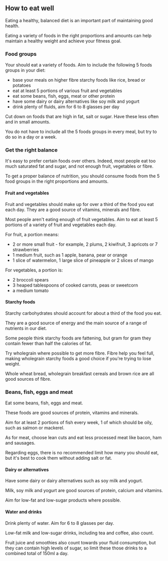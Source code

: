 ## How to eat well

Eating a healthy, balanced diet is an important part of maintaining good health.

Eating a variety of foods in the right proportions and amounts can help maintain a healthy weight and achieve your fitness goal.

### Food groups

Your should eat a variety of foods. Aim to include the following 5 foods groups in your diet:

- base your meals on higher fibre starchy foods like rice, bread or potatoes
- eat at least 5 portions of various fruit and vegetables
- eat some beans, fish, eggs, meat or other protein
- have some dairy or dairy alternatives like soy milk and yogurt
- drink plenty of fluids, aim for 6 to 8 glasses per day

Cut down on foods that are high in fat, salt or sugar. Have these less often and in small amounts.

You do not have to include all the 5 foods groups in every meal, but try to do so in a day or a week.

### Get the right balance

It's easy to prefer certain foods over others. Indeed, most people eat too much saturated fat and sugar, and not enough fruit, vegetables or fibre.

To get a proper balance of nutrition, you should consume foods from the 5 food groups in the right proportions and amounts.

#### Fruit and vegetables

Fruit and vegetables should make up for over a third of the food you eat each day. They are a good source of vitamins, minerals and fibre.

Most people aren't eating enough of fruit vegetables. Aim to eat at least 5 portions of a variety of fruit and vegetables each day.

For fruit, a portion means:

- 2 or more small fruit - for example, 2 plums, 2 kiwifruit, 3 apricots or 7 strawberries
- 1 medium fruit, such as 1 apple, banana, pear or orange
- 1 slice of watermelon, 1 large slice of pineapple or 2 slices of mango

For vegetables, a portion is:

- 2 broccoli spears
- 3 heaped tablespoons of cooked carrots, peas or sweetcorn
- a medium tomato

#### Starchy foods

Starchy carbohydrates should account for about a third of the food you eat.

They are a good source of energy and the main source of a range of nutrients in our diet.

Some people think starchy foods are fattening, but gram for gram they contain fewer than half the calories of fat.

Try wholegrain where possible to get more fibre. Fibre help you feel full, making wholegrain starchy foods a good choice if you're trying to lose weight.

Whole wheat bread, wholegrain breakfast cereals and brown rice are all good sources of fibre.

### Beans, fish, eggs and meat

Eat some beans, fish, eggs and meat.

These foods are good sources of protein, vitamins and minerals.

Aim for at least 2 portions of fish every week, 1 of which should be oily, such as salmon or mackerel.

As for meat, choose lean cuts and eat less processed meat like bacon, ham and sausages.

Regarding eggs, there is no recommended limit how many you should eat, but it's best to cook them without adding salt or fat.

#### Dairy or alternatives

Have some dairy or dairy alternatives such as soy milk and yogurt.

Milk, soy milk and yogurt are good sources of protein, calcium and vitamins.

Aim for low-fat and low-sugar products where possible.

#### Water and drinks

Drink plenty of water. Aim for 6 to 8 glasses per day.

Low-fat milk and low-sugar drinks, including tea and coffee, also count.

Fruit juice and smoothies also count towards your fluid consumption, but they can contain high levels of sugar, so limit these those drinks to a combined total of 150ml a day.
